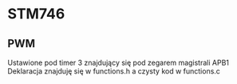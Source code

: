 <h1> STM746 </h1>
 
<h2> PWM </h2>
Ustawione pod timer 3 znajdujący się pod zegarem magistrali APB1
Deklaracja znajduję się w functions.h a czysty kod w functions.c

